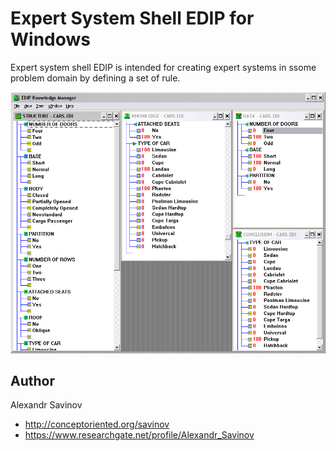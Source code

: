 # Expert System Shell EDIP for Windows

Expert system shell EDIP is intended for creating expert systems in ssome problem domain by defining a set of rule.

![Expert System Shell EDIP](images/edip.gif "Expert System Shell EDIP")

## Author

Alexandr Savinov 
  * http://conceptoriented.org/savinov
  * https://www.researchgate.net/profile/Alexandr_Savinov
